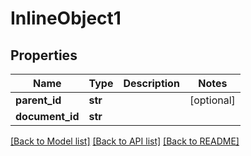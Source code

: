 # InlineObject1

## Properties
Name | Type | Description | Notes
------------ | ------------- | ------------- | -------------
**parent_id** | **str** |  | [optional] 
**document_id** | **str** |  | 

[[Back to Model list]](../README.md#documentation-for-models) [[Back to API list]](../README.md#documentation-for-api-endpoints) [[Back to README]](../README.md)


